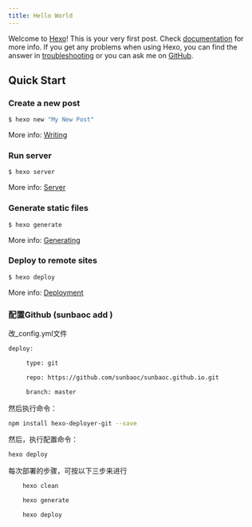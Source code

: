```yaml
---
title: Hello World
---
```

Welcome to [Hexo](https://hexo.io/)! This is your very first post. Check [documentation](https://hexo.io/docs/) for more info. If you get any problems when using Hexo, you can find the answer in [troubleshooting](https://hexo.io/docs/troubleshooting.html) or you can ask me on [GitHub](https://github.com/hexojs/hexo/issues).

## Quick Start

### Create a new post

``` bash
$ hexo new "My New Post"
```

More info: [Writing](https://hexo.io/docs/writing.html)

### Run server

``` bash
$ hexo server
```

More info: [Server](https://hexo.io/docs/server.html)

### Generate static files

``` bash
$ hexo generate
```

More info: [Generating](https://hexo.io/docs/generating.html)

### Deploy to remote sites

``` bash
$ hexo deploy
```

More info: [Deployment](https://hexo.io/docs/deployment.html)


### 配置Github (sunbaoc add )
改_config.yml文件

``` bash
deploy:

     type: git

     repo: https://github.com/sunbaoc/sunbaoc.github.io.git

     branch: master
```

然后执行命令：

``` bash
npm install hexo-deployer-git --save
```

然后，执行配置命令：
``` bash
hexo deploy
```

每次部署的步骤，可按以下三步来进行

``` bash
    hexo clean

    hexo generate

    hexo deploy
```